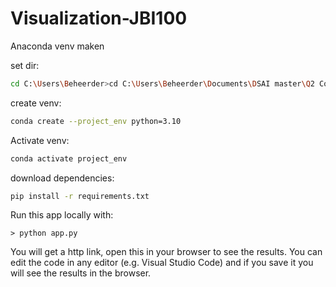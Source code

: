 # Visualization-JBI100

Anaconda venv maken

set dir:
``` bash 
cd C:\Users\Beheerder>cd C:\Users\Beheerder\Documents\DSAI master\Q2 Courses\Vizualisation\dashframework-main\dashframework-main  
```

create venv:
``` bash 
conda create --project_env python=3.10
```

 Activate venv:
``` bash
conda activate project_env
```

download dependencies:
``` bash
pip install -r requirements.txt
```

Run this app locally with:
```
> python app.py
```
You will get a http link, open this in your browser to see the results. You can edit the code in any editor (e.g. Visual Studio Code) and if you save it you will see the results in the browser.
